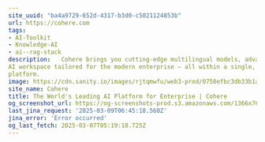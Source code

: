```yaml
---
site_uuid: "ba4a9729-652d-4317-b3d0-c5021124853b"
url: https://cohere.com
tags:
- AI-Toolkit
- Knowledge-AI
- ai--rag-stack
description:   Cohere brings you cutting-edge multilingual models, advanced retrieval, and an
AI workspace tailored for the modern enterprise — all within a single, secure
platform.
image: https://cdn.sanity.io/images/rjtqmwfu/web3-prod/0750efbc3db33b1a67bc77575525b076f0137f26-1200x630.jpg?w=1200&h=630
site_name: Cohere
title: The World's Leading AI Platform for Enterprise | Cohere
og_screenshot_url: https://og-screenshots-prod.s3.amazonaws.com/1366x768/80/false/f7a59c043f8227ec0e6a693916ca70f219373e38c3d17545ecb06cb69536c237.jpeg
last_jina_request: '2025-03-09T06:45:18.560Z'
jina_error: 'Error occurred'
og_last_fetch: 2025-03-07T05:19:18.725Z
---
```


